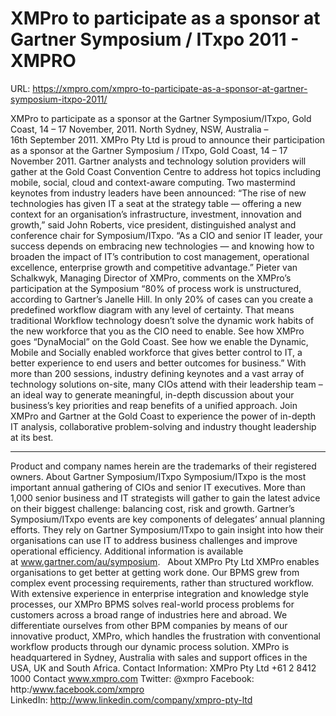 # XMPro to participate as a sponsor at Gartner Symposium / ITxpo 2011 - XMPRO

URL: https://xmpro.com/xmpro-to-participate-as-a-sponsor-at-gartner-symposium-itxpo-2011/

XMPro to participate as a sponsor at the Gartner Symposium/ITxpo, Gold Coast, 14 – 17 November, 2011.
North Sydney, NSW, Australia – 16th September 2011. XMPro Pty Ltd is proud to announce their participation as a sponsor at the Gartner Symposium / ITxpo, Gold Coast, 14 – 17 November 2011.
Gartner analysts and technology solution providers will gather at the Gold Coast Convention Centre to address hot topics including mobile, social, cloud and context-aware computing.
Two mastermind keynotes from industry leaders have been announced:
“The rise of new technologies has given IT a seat at the strategy table — offering a new context for an organisation’s infrastructure, investment, innovation and growth,” said John Roberts, vice president, distinguished analyst and conference chair for Symposium/ITxpo. “As a CIO and senior IT leader, your success depends on embracing new technologies — and knowing how to broaden the impact of IT’s contribution to cost management, operational excellence, enterprise growth and competitive advantage.”
Pieter van Schalkwyk, Managing Director of XMPro, comments on the XMPro’s participation at the Symposium “80% of process work is unstructured, according to Gartner’s Janelle Hill. In only 20% of cases can you create a predefined workflow diagram with any level of certainty. That means traditional Workflow technology doesn’t solve the dynamic work habits of the new workforce that you as the CIO need to enable. See how XMPro goes “DynaMocial” on the Gold Coast. See how we enable the Dynamic, Mobile and Socially enabled workforce that gives better control to IT, a better experience to end users and better outcomes for business.”
With more than 200 sessions, industry defining keynotes and a vast array of technology solutions on-site, many CIOs attend with their leadership team – an ideal way to generate meaningful, in-depth discussion about your business’s key priorities and reap benefits of a unified approach.
Join XMPro and Gartner at the Gold Coast to experience the power of in-depth IT analysis, collaborative problem-solving and industry thought leadership at its best.
* * *
Product and company names herein are the trademarks of their registered owners.
About Gartner Symposium/ITxpo
Symposium/ITxpo is the most important annual gathering of CIOs and senior IT executives. More than 1,000 senior business and IT strategists will gather to gain the latest advice on their biggest challenge: balancing cost, risk and growth. Gartner’s Symposium/ITxpo events are key components of delegates’ annual planning efforts. They rely on Gartner Symposium/ITxpo to gain insight into how their organisations can use IT to address business challenges and improve operational efficiency. Additional information is available at www.gartner.com/au/symposium.
 
About XMPro Pty Ltd
XMPro enables organisations to get better at getting work done. Our BPMS grew from complex event processing requirements, rather than structured workflow. With extensive experience in enterprise integration and knowledge style processes, our XMPro BPMS solves real-world process problems for customers across a broad range of industries here and abroad. We differentiate ourselves from other BPM companies by means of our innovative product, XMPro, which handles the frustration with conventional workflow products through our dynamic process solution.
XMPro is headquartered in Sydney, Australia with sales and support offices in the USA, UK and South Africa.
Contact Information:
XMPro Pty Ltd
+61 2 8412 1000
Contact
www.xmpro.com
Twitter: @xmpro
Facebook: http:/www.facebook.com/xmpro
LinkedIn: http://www.linkedin.com/company/xmpro-pty-ltd